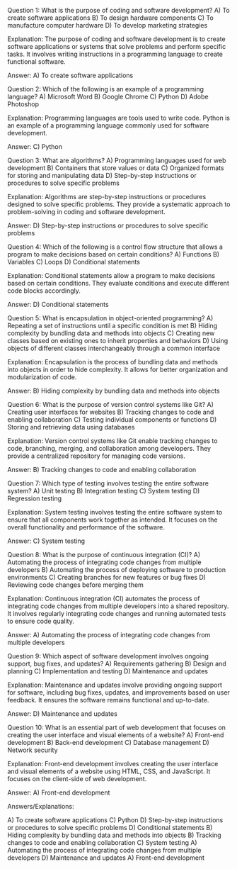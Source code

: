 Question 1: What is the purpose of coding and software development?
A) To create software applications
B) To design hardware components
C) To manufacture computer hardware
D) To develop marketing strategies

Explanation: The purpose of coding and software development is to create software applications or systems that solve problems and perform specific tasks. It involves writing instructions in a programming language to create functional software.

Answer: A) To create software applications

Question 2: Which of the following is an example of a programming language?
A) Microsoft Word
B) Google Chrome
C) Python
D) Adobe Photoshop

Explanation: Programming languages are tools used to write code. Python is an example of a programming language commonly used for software development.

Answer: C) Python

Question 3: What are algorithms?
A) Programming languages used for web development
B) Containers that store values or data
C) Organized formats for storing and manipulating data
D) Step-by-step instructions or procedures to solve specific problems

Explanation: Algorithms are step-by-step instructions or procedures designed to solve specific problems. They provide a systematic approach to problem-solving in coding and software development.

Answer: D) Step-by-step instructions or procedures to solve specific problems

Question 4: Which of the following is a control flow structure that allows a program to make decisions based on certain conditions?
A) Functions
B) Variables
C) Loops
D) Conditional statements

Explanation: Conditional statements allow a program to make decisions based on certain conditions. They evaluate conditions and execute different code blocks accordingly.

Answer: D) Conditional statements

Question 5: What is encapsulation in object-oriented programming?
A) Repeating a set of instructions until a specific condition is met
B) Hiding complexity by bundling data and methods into objects
C) Creating new classes based on existing ones to inherit properties and behaviors
D) Using objects of different classes interchangeably through a common interface

Explanation: Encapsulation is the process of bundling data and methods into objects in order to hide complexity. It allows for better organization and modularization of code.

Answer: B) Hiding complexity by bundling data and methods into objects

Question 6: What is the purpose of version control systems like Git?
A) Creating user interfaces for websites
B) Tracking changes to code and enabling collaboration
C) Testing individual components or functions
D) Storing and retrieving data using databases

Explanation: Version control systems like Git enable tracking changes to code, branching, merging, and collaboration among developers. They provide a centralized repository for managing code versions.

Answer: B) Tracking changes to code and enabling collaboration

Question 7: Which type of testing involves testing the entire software system?
A) Unit testing
B) Integration testing
C) System testing
D) Regression testing

Explanation: System testing involves testing the entire software system to ensure that all components work together as intended. It focuses on the overall functionality and performance of the software.

Answer: C) System testing

Question 8: What is the purpose of continuous integration (CI)?
A) Automating the process of integrating code changes from multiple developers
B) Automating the process of deploying software to production environments
C) Creating branches for new features or bug fixes
D) Reviewing code changes before merging them

Explanation: Continuous integration (CI) automates the process of integrating code changes from multiple developers into a shared repository. It involves regularly integrating code changes and running automated tests to ensure code quality.

Answer: A) Automating the process of integrating code changes from multiple developers

Question 9: Which aspect of software development involves ongoing support, bug fixes, and updates?
A) Requirements gathering
B) Design and planning
C) Implementation and testing
D) Maintenance and updates

Explanation: Maintenance and updates involve providing ongoing support for software, including bug fixes, updates, and improvements based on user feedback. It ensures the software remains functional and up-to-date.

Answer: D) Maintenance and updates

Question 10: What is an essential part of web development that focuses on creating the user interface and visual elements of a website?
A) Front-end development
B) Back-end development
C) Database management
D) Network security

Explanation: Front-end development involves creating the user interface and visual elements of a website using HTML, CSS, and JavaScript. It focuses on the client-side of web development.

Answer: A) Front-end development

Answers/Explanations:

A) To create software applications
C) Python
D) Step-by-step instructions or procedures to solve specific problems
D) Conditional statements
B) Hiding complexity by bundling data and methods into objects
B) Tracking changes to code and enabling collaboration
C) System testing
A) Automating the process of integrating code changes from multiple developers
D) Maintenance and updates
A) Front-end development
